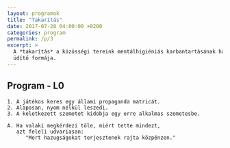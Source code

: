 ```yaml
---
layout: programok
title: "Takarítás"
date: 2017-07-28 04:00:00 +0200
categories: program
permalink: /p/3
excerpt: >
  A *takarítás* a közösségi tereink mentálhigiéniás karbantartásának hasznos és
  üdítő formája.
---
```

## Program - L0

    1. A játékos keres egy állami propaganda matricát.
    2. Alaposan, nyom nélkül leszedi.
    3. A keletkezett szemetet kidobja egy erre alkalmas szemetesbe.

    A. Ha valaki megkérdezi tőle, miért tette mindezt,
       azt feleli udvariasan:
          "Mert hazugságokat terjesztenek rajta közpénzen."
